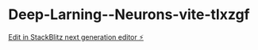 # Deep-Larning--Neurons-vite-tlxzgf

[Edit in StackBlitz next generation editor ⚡️](https://stackblitz.com/~/github.com/Baki39/Deep-Larning--Neurons-vite-tlxzgf)